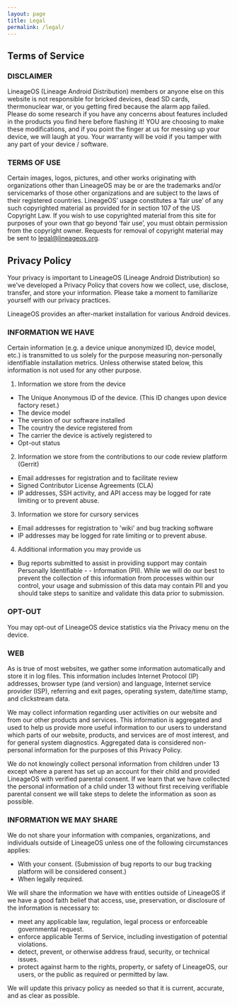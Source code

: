 ```yaml
---
layout: page
title: Legal
permalink: /legal/
---
```


## Terms of Service

### DISCLAIMER
LineageOS (Lineage Android Distribution) members or anyone else on this website is not responsible for bricked devices, dead SD cards, thermonuclear war, or you getting fired because the alarm app failed. Please do some research if you have any concerns about features included in the products you find here before flashing it! YOU are choosing to make these modifications, and if you point the finger at us for messing up your device, we will laugh at you. Your warranty will be void if you tamper with any part of your device / software.

### TERMS OF USE
Certain images, logos, pictures, and other works originating with organizations other than LineageOS may be or are the trademarks and/or servicemarks of those other organizations and are subject to the laws of their registered countries. LineageOS’ usage constitutes a ‘fair use’ of any such copyrighted material as provided for in section 107 of the US Copyright Law. If you wish to use copyrighted material from this site for purposes of your own that go beyond ‘fair use’, you must obtain permission from the copyright owner. Requests for removal of copyright material may be sent to legal@lineageos.org.

## Privacy Policy
Your privacy is important to LineageOS (Lineage Android Distribution) so we've developed a Privacy Policy that covers how we collect, use, disclose, transfer, and store your information. Please take a moment to familiarize yourself with our privacy practices.

LineageOS provides an after-market installation for various Android devices.

### INFORMATION WE HAVE
Certain information (e.g. a device unique anonymized ID, device model, etc.) is transmitted to us solely for the purpose measuring non-personally identifiable installation metrics. Unless otherwise stated below, this information is not used for any other purpose.

1. Information we store from the device
 - The Unique Anonymous ID of the device. (This ID changes upon device factory reset.)
 - The device model
 - The version of our software installed
 - The country the device registered from
 - The carrier the device is actively registered to
 - Opt-out status

2. Information we store from the contributions to our code review platform (Gerrit)
 - Email addresses for registration and to facilitate review
 - Signed Contributor License Agreements (CLA)
 - IP addresses, SSH activity, and API access may be logged for rate limiting or to prevent abuse.

3. Information we store for cursory services
 - Email addresses for registration to 'wiki' and bug tracking software
 - IP addresses may be logged for rate limiting or to prevent abuse.

4. Additional information you may provide us
 - Bug reports submitted to assist in providing support may contain Personally Identifiable  -  - Information (PII). While we will do our best to prevent the collection of this information from processes within our control, your usage and submission of this data may contain PII and you should take steps to sanitize and validate this data prior to submission.

### OPT-OUT
You may opt-out of LineageOS device statistics via the Privacy menu on the device.

### WEB
As is true of most websites, we gather some information automatically and store it in log files. This information includes Internet Protocol (IP) addresses, browser type (and version) and language, Internet service provider (ISP), referring and exit pages, operating system, date/time stamp, and clickstream data.

We may collect information regarding user activities on our website and from our other products and services. This information is aggregated and used to help us provide more useful information to our users to understand which parts of our website, products, and services are of most interest, and for general system diagnostics. Aggregated data is considered non-personal information for the purposes of this Privacy Policy.

We do not knowingly collect personal information from children under 13 except where a parent has set up an account for their child and provided LineageOS with verified parental consent. If we learn that we have collected the personal information of a child under 13 without first receiving verifiable parental consent we will take steps to delete the information as soon as possible.

### INFORMATION WE MAY SHARE
We do not share your information with companies, organizations, and individuals outside of LineageOS unless one of the following circumstances applies:

- With your consent. (Submission of bug reports to our bug tracking platform will be considered consent.)
- When legally required.

We will share the information we have with entities outside of LineageOS if we have a good faith belief that access, use, preservation, or disclosure of the information is necessary to:

 - meet any applicable law, regulation, legal process or enforceable governmental request.
 - enforce applicable Terms of Service, including investigation of potential violations.
 - detect, prevent, or otherwise address fraud, security, or technical issues.
 - protect against harm to the rights, property, or safety of LineageOS, our users, or the public as required or permitted by law.

We will update this privacy policy as needed so that it is current, accurate, and as clear as possible.
